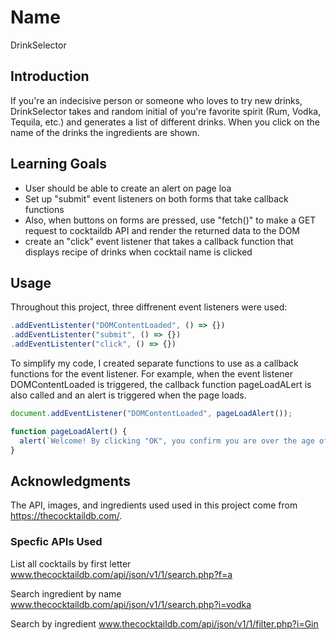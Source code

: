 # Name

DrinkSelector

## Introduction

If you're an indecisive person or someone who loves to try new drinks, DrinkSelector takes and random initial of you're favorite spirit (Rum, Vodka, Tequila, etc.) and generates a list of different drinks. When you click on the name of the drinks the ingredients are shown.

## Learning Goals

- User should be able to create an alert on page loa
- Set up "submit" event listeners on both forms that take callback functions
- Also, when buttons on forms are pressed, use "fetch()" to make a GET request to cocktaildb API and render the returned data to the DOM
- create an "click" event listener that takes a callback function that displays recipe of drinks when cocktail name is clicked

## Usage

Throughout this project, three diffrenent event listeners were used:

```javascript
.addEventListenter("DOMContentLoaded", () => {})
.addEventListenter("submit", () => {})
.addEventListenter("click", () => {})
```

To simplify my code, I created separate functions to use as a callback functions for the event listener. For example, when the event listener DOMContentLoaded is triggered, the callback function pageLoadALert is also called and an alert is triggered when the page loads.

```javascript
document.addEventListener("DOMContentLoaded", pageLoadAlert());

function pageLoadAlert() {
  alert(`Welcome! By clicking "OK", you confirm you are over the age of 21.`);
}
```

## Acknowledgments

The API, images, and ingredients used used in this project come from https://thecocktaildb.com/.

### Specfic APIs Used

List all cocktails by first letter
www.thecocktaildb.com/api/json/v1/1/search.php?f=a

Search ingredient by name
www.thecocktaildb.com/api/json/v1/1/search.php?i=vodka

Search by ingredient
www.thecocktaildb.com/api/json/v1/1/filter.php?i=Gin
